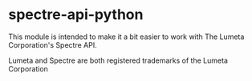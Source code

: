 # spectre-api-python

This module is intended to make it a bit easier to work with
The Lumeta Corporation's Spectre API.

Lumeta and Spectre are both registered trademarks of the Lumeta Corporation
